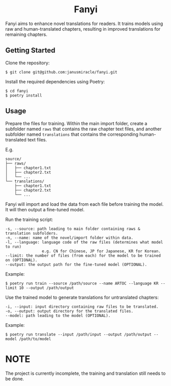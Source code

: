 <div style="text-align: center;">

# Fanyi

</div>

Fanyi aims to enhance novel translations for readers. It trains models using raw and human-translated chapters, resulting in improved translations for remaining chapters.

## Getting Started

Clone the repository:

```
$ git clone git@github.com:janusmiracle/fanyi.git
```

Install the required dependencies using Poetry:

```
$ cd fanyi
$ poetry install
```

## Usage

Prepare the files for training. Within the main import folder, create a subfolder named ````raws```` that contains the raw chapter text files, and another subfolder named ````translations```` that contains the corresponding human-translated text files.

E.g.

```
source/
├── raws/
│   ├── chapter1.txt
│   ├── chapter2.txt
│   └── ...
└── translations/
    ├── chapter1.txt
    ├── chapter2.txt
    └── ...
```

Fanyi will import and load the data from each file before training the model. It will then output a fine-tuned model.

Run the training script:

```
-s, --source: path leading to main folder containing raws & translation subfolders.
-n, --name: name of the novel/import folder within data.
-l, --language: language code of the raw files (determines what model to run)
                e.g. CN for Chinese, JP for Japanese, KR for Korean.
--limit: the number of files (from each) for the model to be trained on (OPTIONAL).
--output: the output path for the fine-tuned model (OPTIONAL).
````

Example:

```
$ poetry run train --source /path/source --name ARTOC --language KR --limit 10 --output /path/output
```

Use the trained model to generate translations for untranslated chapters:

```
-i, --input: input directory containing raw files to be translated.
-o, --output: output directory for the translated files.
--model: path leading to the model (OPTIONAL).
```

Example:

```
$ poetry run translate --input /path/input --output /path/output --model /path/to/model
```


# NOTE

The project is currently incomplete, the training and translation still needs to be done.

